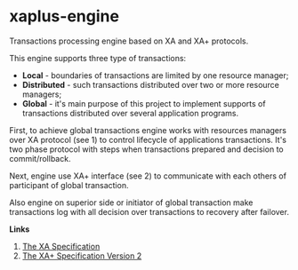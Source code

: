 # xaplus-engine
Transactions processing engine based on XA and XA+ protocols.

This engine supports three type of transactions:
* **Local** - boundaries of transactions are limited by one resource manager;
* **Distributed** - such transactions distributed over two or more resource managers;
* **Global** - it's main purpose of this project to implement supports of transactions distributed over several application programs.

First, to achieve global transactions engine works with resources managers over XA protocol (see 1) to control lifecycle of applications transactions. It's two phase protocol with steps when transactions prepared and decision to commit/rollback.

Next, engine use XA+ interface (see 2) to communicate with each others of participant of global transaction.

Also engine on superior side or initiator of global transaction make transactions log with all decision over transactions to recovery after failover.

**Links**

1. [The XA Specification](https://pubs.opengroup.org/onlinepubs/009680699/toc.pdf)
1. [The XA+ Specification Version 2](https://pubs.opengroup.org/onlinepubs/008057699/toc.pdf)
